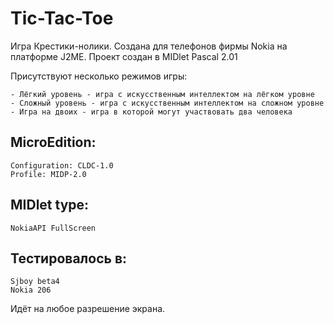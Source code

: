 # Tic-Tac-Toe

Игра Крестики-нолики. Создана для телефонов фирмы Nokia на платформе J2ME.
Проект создан в MIDlet Pascal 2.01

Присутствуют несколько режимов игры:

    - Лёгкий уровень - игра с искусственным интеллектом на лёгком уровне
    - Сложный уровень - игра с искусственным интеллектом на сложном уровне
    - Игра на двоих - игра в которой могут участвовать два человека

## MicroEdition:
    Configuration: CLDC-1.0
    Profile: MIDP-2.0

## MIDlet type:
    NokiaAPI FullScreen

## Тестировалось в:
    Sjboy beta4
    Nokia 206

Идёт на любое разрешение экрана.
